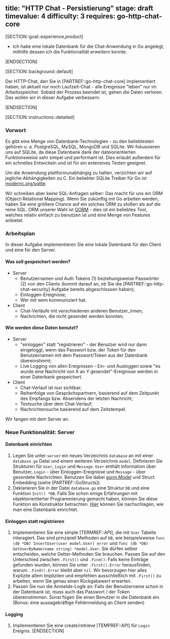 title: "HTTP Chat - Persistierung"
stage: draft
timevalue: 4
difficulty: 3
requires: go-http-chat-core
---

[SECTION::goal::experience,product]

- Ich habe eine lokale Datenbank für die Chat-Anwendung in Go angelegt, mithilfe dessen ich die Funktionalität erweitern 
konnte.

[ENDSECTION]

[SECTION::background::default]

Der HTTP-Chat, den Sie in [PARTREF::go-http-chat-core] implementiert haben, ist aktuell nur noch Laufzeit-Chat - alle 
Ereignisse "leben" nur im Arbeitsspeicher. Sobald der Prozess beendet ist, gehen die Daten verloren. Das wollen wir in 
dieser Aufgabe verbessern.

[ENDSECTION]

[SECTION::instructions::detailed]

### Vorwort

Es gibt eine Menge von Datenbank-Technologien - zu den beliebtesten gehören u. a. PostgreSQL, MySQL, MongoDB und SQLite.
Wir fokussieren uns auf SQLite, da diese Datenbank dank der dateiorientierten Funktionsweise sehr simpel und performant 
ist. Dies erlaubt außerdem für ein schnelles Entwickeln und ist für ein extensives Testen geeignet.

Um die Anwendung plattformunabhängig zu halten, verzichten wir auf jegliche Abhängigkeiten zu C. Ein beliebter SQLite
Treiber für Go ist [modernc.org/sqlite](https://pkg.go.dev/modernc.org/sqlite?utm_source=godoc).

Wir schreiben aber keine SQL-Anfragen selber: Das macht für uns ein ORM (Object-Relational Mapping). Wenn Sie 
zukünftig mit Go arbeiten werden, haben Sie eine größere Chance auf ein solches ORM zu stoßen als auf die reine SQL.
ORM unserer Wahl ist [GORM](https://gorm.io/) - dies ist ein beliebtes Tool, welches relativ einfach zu benutzen ist 
und eine Menge von Features anbietet. 

### Arbeitsplan

In dieser Aufgabe implementieren Sie eine lokale Datenbank für den Client und eine für den Server.

#### Was soll gespeichert werden?

- Server
    * Benutzernamen und Auth Tokens (1) beziehungsweise Passwörter (2) von den Clients (kommt darauf an, ob Sie die 
[PARTREF::go-http-chat-security] Aufgabe bereits abgeschlossen haben);
    * Einloggen-Ereignisse;
    * Wer mit wem kommuniziert hat.
- Client
    * Chat-Verläufe mit verschiedenen anderen Benutzer_innen;
    * Nachrichten, die nicht gesendet werden konnten;

#### Wie werden diese Daten benutzt?

- Server
    * "einloggen" statt "registrieren" - der Benutzer wird nur dann eingeloggt, wenn das Passwort bzw. der Token für den 
    Benutzernamen mit dem Passwort/Token aus der Datenbank übereinstimmt;
    * Live Logging von allen Ereignissen - Ein- und Ausloggen sowie 
    "es wurde eine Nachricht von X an Y gesendet"-Ereignisse werden in einer Datenbank gespeichert.
- Client
    * Chat-Verlauf ist nun sichtbar;
    * Reihenfolge von Gesprächspartnern, basierend auf dem Zeitpunkt des Empfangs bzw. Absendens der letzten Nachricht;
    * Textsuche über dem Chat-Verlauf;
    * Nachrichtensuche basierend auf dem Zeitstempel.

Wir fangen mit dem Server an.

### Neue Funktionalität: Server

#### Datenbank einrichten

1. Legen Sie unter `server` ein neues Verzeichnis `database` an mit einer `database.go` Datei und einem weiteren 
   Verzeichnis `model`. Definieren Sie Strukturen für `User`, `Login` und `Message`. `User` enthält Information über 
   Benutzer, `Login` - über Einloggen-Ereignisse und `Message` - über gesendete Nachrichten. Benutzen Sie dabei 
   [gorm.Model](https://pkg.go.dev/gorm.io/gorm@v1.25.12#Model) und Struct Embedding (siehe [PARTREF::GoStructs]).
2. Deklarieren Sie in der Datei `database.go` eine Struktur `DB` und eine Funktion `Init() *DB`. Falls Sie schon
   einige Erfahrungen mit objektorientierter Programmierung gemacht haben, können Sie diese Funktion als Konstruktor 
   betrachten. [Hier](https://gorm.io/docs/) können Sie nachschlagen, wie man eine Datenbank einrichtet.  

#### Einloggen statt registrieren

1. Implementieren Sie eine simple [TERMREF::API], die mit `User` Tabelle interagiert. Das sind prinzipiell Methoden auf 
   `DB`, wie beispielsweise `func (db *DB) InsertUser(user model.User) error` und 
   `func (db *DB) GetUserByName(name string) *model.User`. Sie dürfen selber entscheiden, welche Getter-Methoden Sie 
    brauchen.
    Passen Sie auf den Unterschied zwischen `.First()` und `.Find()`: Falls keine Einträge gefunden wurden, können Sie 
    unter `.First().Error` herausfinden, warum. `.Find().Error` bleibt aber `nil`. Wir bevorzugen hier alles Explizite 
    allem Impliziten und empfehlen ausschließlich mit `.First()` zu arbeiten, wenn Sie genau einen Rückgabewert 
    erwarten.
2. Passen Sie nun die Anmelde-Logik an: Falls der Benutzername schon in der Datenbank ist, muss auch das Passwort / der 
   Token übereinstimmen. Sonst fügen Sie einen Benutzer in die Datenbank ein. (Bonus: eine aussagekräftige Fehlermeldung 
   an Client senden)

#### Logging

1. Implementieren Sie eine create/retrieve [TEMPREF::API] für `Login` Ereignis.
[ENDSECTION]